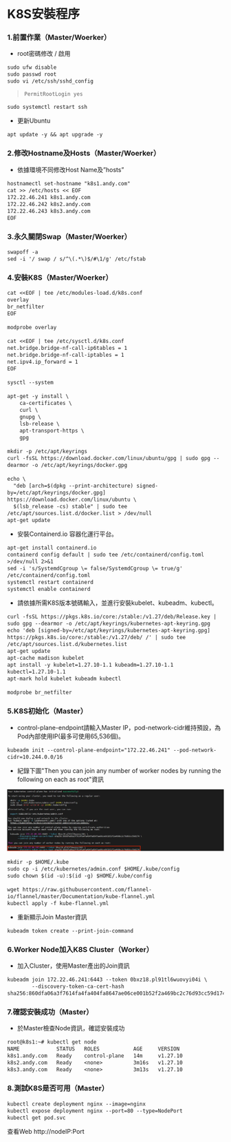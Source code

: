 # K8S安裝程序
### 1.前置作業（Master/Woerker）
* root密碼修改 / 啟用
```
sudo ufw disable
sudo passwd root
sudo vi /etc/ssh/sshd_config
```
> ```
> PermitRootLogin yes
> ```
```
sudo systemctl restart ssh
```

* 更新Ubuntu
```
apt update -y && apt upgrade -y
```

### 2.修改Hostname及Hosts（Master/Woerker）
* 依據環境不同修改Host Name及”hosts”

```
hostnamectl set-hostname "k8s1.andy.com"
cat >> /etc/hosts << EOF
172.22.46.241 k8s1.andy.com
172.22.46.242 k8s2.andy.com
172.22.46.243 k8s3.andy.com
EOF
```


### 3.永久關閉Swap（Master/Woerker）
```
swapoff -a
sed -i '/ swap / s/^\(.*\)$/#\1/g' /etc/fstab
```


### 4.安裝K8S（Master/Woerker）
```
cat <<EOF | tee /etc/modules-load.d/k8s.conf
overlay
br_netfilter
EOF

modprobe overlay

cat <<EOF | tee /etc/sysctl.d/k8s.conf
net.bridge.bridge-nf-call-ip6tables = 1
net.bridge.bridge-nf-call-iptables = 1
net.ipv4.ip_forward = 1
EOF

sysctl --system

apt-get -y install \
    ca-certificates \
    curl \
    gnupg \
    lsb-release \
    apt-transport-https \
    gpg

mkdir -p /etc/apt/keyrings
curl -fsSL https://download.docker.com/linux/ubuntu/gpg | sudo gpg --dearmor -o /etc/apt/keyrings/docker.gpg

echo \
  "deb [arch=$(dpkg --print-architecture) signed-by=/etc/apt/keyrings/docker.gpg] https://download.docker.com/linux/ubuntu \
  $(lsb_release -cs) stable" | sudo tee /etc/apt/sources.list.d/docker.list > /dev/null  
apt-get update
```

* 安裝Containerd.io 容器化運行平台。
```
apt-get install containerd.io  
containerd config default | sudo tee /etc/containerd/config.toml >/dev/null 2>&1
sed -i 's/SystemdCgroup \= false/SystemdCgroup \= true/g' /etc/containerd/config.toml
systemctl restart containerd
systemctl enable containerd
```

* 請依據所需K8S版本號碼輸入，並進行安裝kubelet、kubeadm、kubectl。
```
curl -fsSL https://pkgs.k8s.io/core:/stable:/v1.27/deb/Release.key | sudo gpg --dearmor -o /etc/apt/keyrings/kubernetes-apt-keyring.gpg
echo 'deb [signed-by=/etc/apt/keyrings/kubernetes-apt-keyring.gpg] https://pkgs.k8s.io/core:/stable:/v1.27/deb/ /' | sudo tee /etc/apt/sources.list.d/kubernetes.list
apt-get update
apt-cache madison kubelet
apt install -y kubelet=1.27.10-1.1 kubeadm=1.27.10-1.1  kubectl=1.27.10-1.1
apt-mark hold kubelet kubeadm kubectl

modprobe br_netfilter
```


### 5.K8S初始化（Master）
* control-plane-endpoint請輸入Master IP，pod-network-cidr維持預設，為Pod內部使用IP(最多可使用65,536個)。
```
kubeadm init --control-plane-endpoint="172.22.46.241" --pod-network-cidr=10.244.0.0/16
```
* 紀錄下圖"Then you can join any number of worker nodes by running the following on each as root"資訊
  
![](https://github.com/Andy0583/Dell-CSI-for-Powerstore/blob/main/image/001.png?raw=true)

```
mkdir -p $HOME/.kube
sudo cp -i /etc/kubernetes/admin.conf $HOME/.kube/config
sudo chown $(id -u):$(id -g) $HOME/.kube/config

wget https://raw.githubusercontent.com/flannel-io/flannel/master/Documentation/kube-flannel.yml
kubectl apply -f kube-flannel.yml
```


*  重新顯示Join Master資訊
```
kubeadm token create --print-join-command
```


### 6.Worker Node加入K8S Cluster（Worker）
* 加入Cluster，使用Master產出的Join資訊
```
kubeadm join 172.22.46.241:6443 --token 0bxz18.pl91tl6wuovyi04i \
        --discovery-token-ca-cert-hash sha256:860dfa06a3f7614fa4fa404fa8647ae06ce001b52f2a469bc2c76d93cc59d174
```


### 7.確認安裝成功（Master）
*  於Master檢查Node資訊，確認安裝成功
```
root@k8s1:~# kubectl get node
NAME            STATUS   ROLES           AGE     VERSION
k8s1.andy.com   Ready    control-plane   14m     v1.27.10
k8s2.andy.com   Ready    <none>          3m16s   v1.27.10
k8s3.andy.com   Ready    <none>          3m13s   v1.27.10
```

### 8.測試K8S是否可用（Master）
```
kubectl create deployment nginx --image=nginx
kubectl expose deployment nginx --port=80 --type=NodePort
kubectl get pod.svc
```
查看Web http://nodeIP:Port
